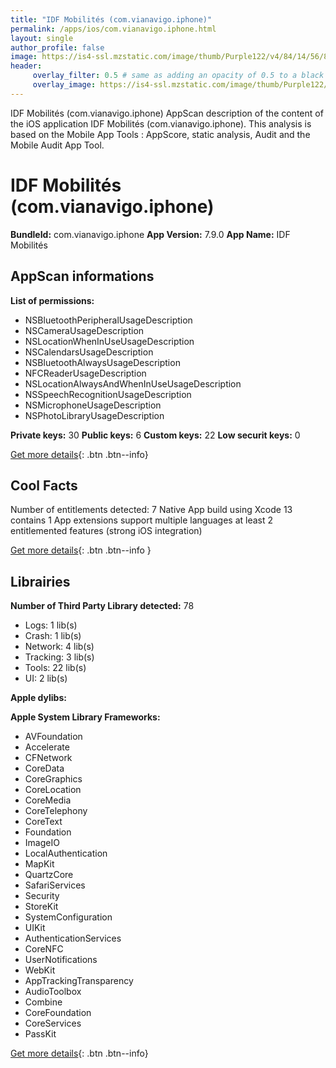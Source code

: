 ```yaml
---
title: "IDF Mobilités (com.vianavigo.iphone)"
permalink: /apps/ios/com.vianavigo.iphone.html
layout: single
author_profile: false
image: https://is4-ssl.mzstatic.com/image/thumb/Purple122/v4/84/14/56/84145667-6623-1b8d-d034-a5e6706bf121/AppIcon_18-0-1x_U007emarketing-0-7-0-0-85-220-0.png/512x512bb.jpg
header: 
     overlay_filter: 0.5 # same as adding an opacity of 0.5 to a black background
     overlay_image: https://is4-ssl.mzstatic.com/image/thumb/Purple122/v4/84/14/56/84145667-6623-1b8d-d034-a5e6706bf121/AppIcon_18-0-1x_U007emarketing-0-7-0-0-85-220-0.png/512x512bb.jpg
---
```

IDF Mobilités (com.vianavigo.iphone) AppScan description of the content of the iOS application IDF Mobilités (com.vianavigo.iphone). This analysis is based on the Mobile App Tools : AppScore, static analysis, Audit and the Mobile Audit App Tool.

# IDF Mobilités (com.vianavigo.iphone)

**BundleId:** com.vianavigo.iphone
**App Version:** 7.9.0
**App Name:** IDF Mobilités


## AppScan informations 

**List of permissions:** 
- NSBluetoothPeripheralUsageDescription
- NSCameraUsageDescription
- NSLocationWhenInUseUsageDescription
- NSCalendarsUsageDescription
- NSBluetoothAlwaysUsageDescription
- NFCReaderUsageDescription
- NSLocationAlwaysAndWhenInUseUsageDescription
- NSSpeechRecognitionUsageDescription
- NSMicrophoneUsageDescription
- NSPhotoLibraryUsageDescription
  
  
**Private keys:** 30
**Public keys:** 6
**Custom keys:** 22
**Low securit keys:** 0
  
[Get more details](/pricing.html){: .btn .btn--info}

## Cool Facts

Number of entitlements detected: 7
Native App
build using Xcode 13
contains 1 App extensions
support multiple languages
at least 2 entitlemented features (strong iOS integration)
  
[Get more details](/pricing.html){: .btn .btn--info }

## Librairies 
**Number of Third Party Library detected:** 78
- Logs: 1 lib(s)
- Crash: 1 lib(s)
- Network: 4 lib(s)
- Tracking: 3 lib(s)
- Tools: 22 lib(s)
- UI: 2 lib(s)


**Apple dylibs:**


**Apple System Library Frameworks:**
- AVFoundation
- Accelerate
- CFNetwork
- CoreData
- CoreGraphics
- CoreLocation
- CoreMedia
- CoreTelephony
- CoreText
- Foundation
- ImageIO
- LocalAuthentication
- MapKit
- QuartzCore
- SafariServices
- Security
- StoreKit
- SystemConfiguration
- UIKit
- AuthenticationServices
- CoreNFC
- UserNotifications
- WebKit
- AppTrackingTransparency
- AudioToolbox
- Combine
- CoreFoundation
- CoreServices
- PassKit


  
[Get more details](/pricing.html){: .btn .btn--info}

